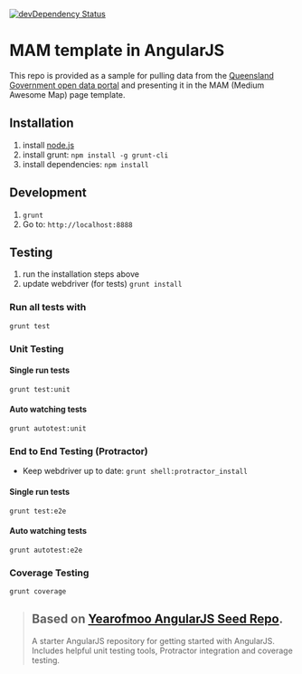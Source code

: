 [![devDependency Status](https://david-dm.org/qld-gov-au/qgov-mam-angularjs/dev-status.svg)](https://david-dm.org/qld-gov-au/qgov-mam-angularjs#info=devDependencies)

# MAM template in AngularJS

This repo is provided as a sample for pulling data from the [Queensland Government open data portal][data] and presenting it in the MAM (Medium Awesome Map) page template.

## Installation

1. install [node.js](http://nodejs.org/)
2. install grunt: `npm install -g grunt-cli`
3. install dependencies: `npm install`

## Development

1. `grunt`
2. Go to: `http://localhost:8888`

## Testing

1. run the installation steps above
2. update webdriver (for tests) `grunt install`

### Run all tests with
`grunt test` 

### Unit Testing

#### Single run tests
`grunt test:unit` 

#### Auto watching tests
`grunt autotest:unit`

### End to End Testing (Protractor)

- Keep webdriver up to date: `grunt shell:protractor_install`

#### Single run tests
`grunt test:e2e` 

#### Auto watching tests
`grunt autotest:e2e`

### Coverage Testing

`grunt coverage`


> ## Based on [Yearofmoo AngularJS Seed Repo][seed].
>
> A starter AngularJS repository for getting started with AngularJS. Includes  helpful unit testing tools, Protractor integration and coverage testing.


[data]: https://data.qld.gov.au
[seed]: https://github.com/yearofmoo/angularjs-seed-repo